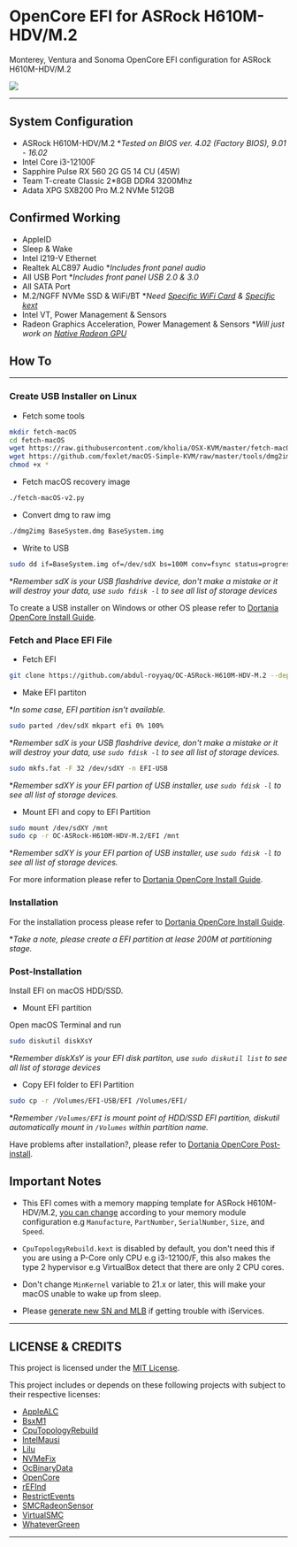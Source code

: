 # OpenCore EFI for ASRock H610M-HDV/M.2

Monterey, Ventura and Sonoma OpenCore EFI configuration for ASRock H610M-HDV/M.2

![](https://i.imgur.com/jHFOiBt.png)

---

## System Configuration

* ASRock H610M-HDV/M.2 **Tested on BIOS ver. 4.02 (Factory BIOS), 9.01 - 16.02*
* Intel Core i3-12100F
* Sapphire Pulse RX 560 2G G5 14 CU (45W)
* Team T-create Classic 2*8GB DDR4 3200Mhz
* Adata XPG SX8200 Pro M.2 NVMe 512GB

## Confirmed Working

* AppleID
* Sleep & Wake
* Intel I219-V Ethernet
* Realtek ALC897 Audio **Includes front panel audio*
* All USB Port **Includes front panel USB 2.0 & 3.0*
* All SATA Port
* M.2/NGFF NVMe SSD & WiFi/BT **Need [Specific WiFi Card](https://dortania.github.io/Wireless-Buyers-Guide) & [Specific kext](https://dortania.github.io/OpenCore-Install-Guide/ktext.html#wifi-and-bluetooth)*
* Intel VT, Power Management & Sensors
* Radeon Graphics Acceleration, Power Management & Sensors **Will just work on [Native Radeon GPU](https://dortania.github.io/GPU-Buyers-Guide/modern-gpus/amd-gpu.html#native-amd-gpus)*

## How To

---

### Create USB Installer on Linux

* Fetch some tools

```bash
mkdir fetch-macOS
cd fetch-macOS
wget https://raw.githubusercontent.com/kholia/OSX-KVM/master/fetch-macOS-v2.py
wget https://github.com/foxlet/macOS-Simple-KVM/raw/master/tools/dmg2img
chmod +x *
```

* Fetch macOS recovery image

```bash
./fetch-macOS-v2.py
```

* Convert dmg to raw img

```bash
./dmg2img BaseSystem.dmg BaseSystem.img
```

* Write to USB

```bash
sudo dd if=BaseSystem.img of=/dev/sdX bs=100M conv=fsync status=progress
```

**Remember sdX is your USB flashdrive device, don't make a mistake or it will destroy your data, use `sudo fdisk -l` to see all list of storage devices*

To create a USB installer on Windows or other OS please refer to [Dortania OpenCore Install Guide](https://dortania.github.io/OpenCore-Install-Guide/installer-guide/#making-the-installer).

### Fetch and Place EFI File

* Fetch EFI

```bash
git clone https://github.com/abdul-royyaq/OC-ASRock-H610M-HDV-M.2 --depth 1 
```

* Make EFI partiton

**In some case, EFI partition isn't available.*

```bash
sudo parted /dev/sdX mkpart efi 0% 100%
```

**Remember sdX is your USB flashdrive device, don't make a mistake or it will destroy your data, use `sudo fdisk -l` to see all list of storage devices.*

```bash
sudo mkfs.fat -F 32 /dev/sdXY -n EFI-USB
```

**Remember sdXY is your EFI partion of USB installer, use `sudo fdisk -l` to see all list of storage devices.*

* Mount EFI and copy to EFI Partition

```bash
sudo mount /dev/sdXY /mnt
sudo cp -r OC-ASRock-H610M-HDV-M.2/EFI /mnt
```

**Remember sdXY is your EFI partion of USB installer, use `sudo fdisk -l` to see all list of storage devices.*

For more information please refer to [Dortania OpenCore Install Guide](https://dortania.github.io/OpenCore-Install-Guide/installer-guide/opencore-efi.html).

### Installation

For the installation process please refer to [Dortania OpenCore Install Guide](https://dortania.github.io/OpenCore-Install-Guide/installation/installation-process.html).

**Take a note, please create a EFI partition at lease 200M at partitioning stage.*

### Post-Installation

Install EFI on macOS HDD/SSD.

* Mount EFI partition

Open macOS Terminal and run

```bash
sudo diskutil diskXsY
```

**Remember diskXsY is your EFI disk partiton, use `sudo diskutil list` to see all list of storage devices*

* Copy EFI folder to EFI Partition

```bash
sudo cp -r /Volumes/EFI-USB/EFI /Volumes/EFI/
```

**Remember `/Volumes/EFI` is mount point of HDD/SSD EFI partition, diskutil automatically mount in `/Volumes` within partition name.*

Have problems after installation?, please refer to [Dortania OpenCore Post-install](https://dortania.github.io/OpenCore-Post-Install).

## Important Notes

* This EFI comes with a memory mapping template for ASRock H610M-HDV/M.2, [you can change](https://dortania.github.io/OpenCore-Post-Install/universal/memory.html) according to your memory module configuration e.g `Manufacture`, `PartNumber`, `SerialNumber`, `Size`, and `Speed`.

* `CpuTopologyRebuild.kext` is disabled by default, you don't need this if you are using a P-Core only CPU e.g i3-12100/F, this also makes the type 2 hypervisor e.g VirtualBox detect that there are only 2 CPU cores.

* Don't change `MinKernel` variable to 21.x or later, this will make your macOS unable to wake up from sleep.

* Please [generate new SN and MLB](https://dortania.github.io/OpenCore-Post-Install/universal/iservices.html#using-macserial) if getting trouble with iServices.

---

## LICENSE & CREDITS

This project is licensed under the [MIT License](https://opensource.org/license/mit).

This project includes or depends on these following projects with subject to their respective licenses:

* [AppleALC](https://github.com/acidanthera/AppleALC)
* [BsxM1](https://github.com/blackosx/BsxM1)
* [CpuTopologyRebuild](https://github.com/b00t0x/CpuTopologyRebuild)
* [IntelMausi](https://github.com/acidanthera/IntelMausi)
* [Lilu](https://github.com/acidanthera/Lilu)
* [NVMeFix](https://github.com/acidanthera/NVMeFix)
* [OcBinaryData](https://github.com/acidanthera/OcBinaryData)
* [OpenCore](https://github.com/acidanthera/OpenCorePkg)
* [rEFInd](https://sourceforge.net/p/refind)
* [RestrictEvents](https://github.com/acidanthera/RestrictEvents)
* [SMCRadeonSensor](https://github.com/ChefKissInc/SMCRadeonSensors)
* [VirtualSMC](https://github.com/acidanthera/VirtualSMC)
* [WhateverGreen](https://github.com/acidanthera/WhateverGreen)

----
